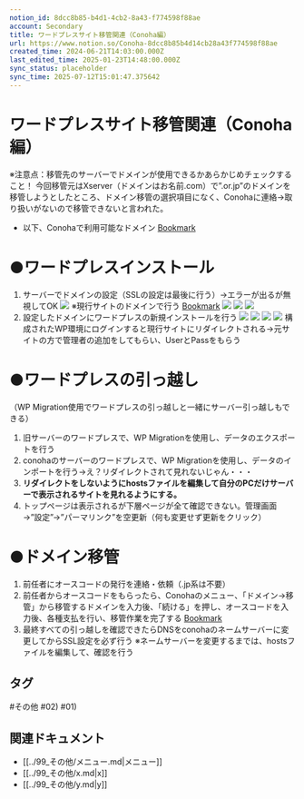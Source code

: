 ```yaml
---
notion_id: 8dcc8b85-b4d1-4cb2-8a43-f774598f88ae
account: Secondary
title: ワードプレスサイト移管関連（Conoha編）
url: https://www.notion.so/Conoha-8dcc8b85b4d14cb28a43f774598f88ae
created_time: 2024-06-21T14:03:00.000Z
last_edited_time: 2025-01-23T14:48:00.000Z
sync_status: placeholder
sync_time: 2025-07-12T15:01:47.375642
---
```

# ワードプレスサイト移管関連（Conoha編）

※注意点：移管先のサーバーでドメインが使用できるかあらかじめチェックすること！
今回移管元はXserver（ドメインはお名前.com）で”.or.jp”のドメインを移管しようとしたところ、ドメイン移管の選択項目になく、Conohaに連絡→取り扱いがないので移管できないと言われた。
- 以下、Conohaで利用可能なドメイン
  [Bookmark](https://www.conoha.jp/wing/domain/)
# ●ワードプレスインストール
1. サーバーでドメインの設定（SSLの設定は最後に行う）→エラーが出るが無視してOK
  ![](https://prod-files-secure.s3.us-west-2.amazonaws.com/d58fe38c-a9d4-4466-aed9-85604b7b2c6d/9a3f0361-9328-42a2-932c-5962de9b8bd2/%E3%82%B9%E3%82%AF%E3%83%AA%E3%83%BC%E3%83%B3%E3%82%B7%E3%83%A7%E3%83%83%E3%83%88_2022-09-18_9.33.30.png?X-Amz-Algorithm=AWS4-HMAC-SHA256&X-Amz-Content-Sha256=UNSIGNED-PAYLOAD&X-Amz-Credential=ASIAZI2LB466467ZNDMB%2F20250719%2Fus-west-2%2Fs3%2Faws4_request&X-Amz-Date=20250719T064407Z&X-Amz-Expires=3600&X-Amz-Security-Token=IQoJb3JpZ2luX2VjEIX%2F%2F%2F%2F%2F%2F%2F%2F%2F%2FwEaCXVzLXdlc3QtMiJHMEUCICGDSIbxC8QY4SiDRQPg0dVgeBdTxQQ0OK9KNvuZT2szAiEAg%2FrO%2BYvcurvuvShcYXhBkNnAjcd3Idxqb2r%2B77zXMHsqiAQInv%2F%2F%2F%2F%2F%2F%2F%2F%2F%2FARAAGgw2Mzc0MjMxODM4MDUiDFCCZ%2BPqZAcHpPosNircA0LyCNWCvBFyzCgaOWKZwkH%2BuDU79jdeFTXn1uzPBbeoClDgwqdElJb9Z4biAaxdV9xJbIVaZXzcgAS%2FosyAdu%2BwDkCCqFpX7WxeAe1rDwJXhgltDWguyfrUD3uQkXVkter5GM786pAy4pEyCCxDj40zrcOsRb0UNQq%2B3r5DNKw1oqQApI0YElDTMg8gN5VBkdsKDfgUDMrYW1U3J7TL1YXd3PBr%2B08BugyEzTiKSXvA4Z04aS65IjGTDcEkt63gMMzftEz4MKE6jkw9VhliHlf4xFPS2Og9rblNLt%2B%2F9KSWubc%2BDGPInzAUBnPnalI0caEruaCDFhBlO2pszc1q3K07ac2fOj0N%2BDaQz5vheCK3LJpddgwaw%2FXJ%2FjdXW6xzp3pBKxAZiMpRbPj7H5mQuDpq%2BjLS%2F0rYHXNPzLZkiaNdR1hnmFr4Puue2GsdakgKcO46T5n0m2xQVN1nB5HChiZDAbg01L724O31%2FZwgkNvbhsMbb%2B%2Fxc02%2FSwrKRWhOOTgjY13ClXkrBPKau9M2sBCQF5oVuFYmsPB87CSWhqI8mp9Wz7nOIFAwLRLwuR10lvtjY4PPsqtXEQ0bOS7778fAwwiJGUb%2Fb3WUsCjO%2FQ8BUa5YUx%2FAOZp5NOqfMOvF7MMGOqUBN2dwyY%2FS%2FBG8JpUf1RyNGq6%2F7Rnes1%2FDzMPuRsmbWQ%2FHUpUEHvyEYQCwu3u9%2Buglyu4Oy6lz5Eyq1a4RxUXFD78Letqv7Bam9Ry33QfWnlAIBCNe3%2F0AtYth%2FRaVeIwtHLGTVu29Ns43xRGTgan5z4wtx%2BaJ00IOEkPzaoiXaQ0hXs%2Bp4EJuHcQN0xf42yXXPDU3FvJhGesL94ibyU0ScpPsERON&X-Amz-Signature=f724e5434a78a468ad0faf80b90d494ff2217d6dd39affca6a20c6b40f60bec8&X-Amz-SignedHeaders=host&x-amz-checksum-mode=ENABLED&x-id=GetObject)
  ※現行サイトのドメインで行う
  [Bookmark](https://support.conoha.jp/w/adddomain/#01)
  ![](https://prod-files-secure.s3.us-west-2.amazonaws.com/d58fe38c-a9d4-4466-aed9-85604b7b2c6d/19db314c-1f81-4c12-b984-e910a523c86a/%E3%82%B9%E3%82%AF%E3%83%AA%E3%83%BC%E3%83%B3%E3%82%B7%E3%83%A7%E3%83%83%E3%83%88_2022-09-18_9.46.26.png?X-Amz-Algorithm=AWS4-HMAC-SHA256&X-Amz-Content-Sha256=UNSIGNED-PAYLOAD&X-Amz-Credential=ASIAZI2LB466467ZNDMB%2F20250719%2Fus-west-2%2Fs3%2Faws4_request&X-Amz-Date=20250719T064407Z&X-Amz-Expires=3600&X-Amz-Security-Token=IQoJb3JpZ2luX2VjEIX%2F%2F%2F%2F%2F%2F%2F%2F%2F%2FwEaCXVzLXdlc3QtMiJHMEUCICGDSIbxC8QY4SiDRQPg0dVgeBdTxQQ0OK9KNvuZT2szAiEAg%2FrO%2BYvcurvuvShcYXhBkNnAjcd3Idxqb2r%2B77zXMHsqiAQInv%2F%2F%2F%2F%2F%2F%2F%2F%2F%2FARAAGgw2Mzc0MjMxODM4MDUiDFCCZ%2BPqZAcHpPosNircA0LyCNWCvBFyzCgaOWKZwkH%2BuDU79jdeFTXn1uzPBbeoClDgwqdElJb9Z4biAaxdV9xJbIVaZXzcgAS%2FosyAdu%2BwDkCCqFpX7WxeAe1rDwJXhgltDWguyfrUD3uQkXVkter5GM786pAy4pEyCCxDj40zrcOsRb0UNQq%2B3r5DNKw1oqQApI0YElDTMg8gN5VBkdsKDfgUDMrYW1U3J7TL1YXd3PBr%2B08BugyEzTiKSXvA4Z04aS65IjGTDcEkt63gMMzftEz4MKE6jkw9VhliHlf4xFPS2Og9rblNLt%2B%2F9KSWubc%2BDGPInzAUBnPnalI0caEruaCDFhBlO2pszc1q3K07ac2fOj0N%2BDaQz5vheCK3LJpddgwaw%2FXJ%2FjdXW6xzp3pBKxAZiMpRbPj7H5mQuDpq%2BjLS%2F0rYHXNPzLZkiaNdR1hnmFr4Puue2GsdakgKcO46T5n0m2xQVN1nB5HChiZDAbg01L724O31%2FZwgkNvbhsMbb%2B%2Fxc02%2FSwrKRWhOOTgjY13ClXkrBPKau9M2sBCQF5oVuFYmsPB87CSWhqI8mp9Wz7nOIFAwLRLwuR10lvtjY4PPsqtXEQ0bOS7778fAwwiJGUb%2Fb3WUsCjO%2FQ8BUa5YUx%2FAOZp5NOqfMOvF7MMGOqUBN2dwyY%2FS%2FBG8JpUf1RyNGq6%2F7Rnes1%2FDzMPuRsmbWQ%2FHUpUEHvyEYQCwu3u9%2Buglyu4Oy6lz5Eyq1a4RxUXFD78Letqv7Bam9Ry33QfWnlAIBCNe3%2F0AtYth%2FRaVeIwtHLGTVu29Ns43xRGTgan5z4wtx%2BaJ00IOEkPzaoiXaQ0hXs%2Bp4EJuHcQN0xf42yXXPDU3FvJhGesL94ibyU0ScpPsERON&X-Amz-Signature=66ff3fd09937d3c860790b4ed111282731f85052e9658f2e6c3a1f185caac157&X-Amz-SignedHeaders=host&x-amz-checksum-mode=ENABLED&x-id=GetObject)
  ![](https://prod-files-secure.s3.us-west-2.amazonaws.com/d58fe38c-a9d4-4466-aed9-85604b7b2c6d/7fbb91e5-4254-483a-af4e-0d54bf68873c/%E3%82%B9%E3%82%AF%E3%83%AA%E3%83%BC%E3%83%B3%E3%82%B7%E3%83%A7%E3%83%83%E3%83%88_2022-09-18_9.46.47.png?X-Amz-Algorithm=AWS4-HMAC-SHA256&X-Amz-Content-Sha256=UNSIGNED-PAYLOAD&X-Amz-Credential=ASIAZI2LB466467ZNDMB%2F20250719%2Fus-west-2%2Fs3%2Faws4_request&X-Amz-Date=20250719T064407Z&X-Amz-Expires=3600&X-Amz-Security-Token=IQoJb3JpZ2luX2VjEIX%2F%2F%2F%2F%2F%2F%2F%2F%2F%2FwEaCXVzLXdlc3QtMiJHMEUCICGDSIbxC8QY4SiDRQPg0dVgeBdTxQQ0OK9KNvuZT2szAiEAg%2FrO%2BYvcurvuvShcYXhBkNnAjcd3Idxqb2r%2B77zXMHsqiAQInv%2F%2F%2F%2F%2F%2F%2F%2F%2F%2FARAAGgw2Mzc0MjMxODM4MDUiDFCCZ%2BPqZAcHpPosNircA0LyCNWCvBFyzCgaOWKZwkH%2BuDU79jdeFTXn1uzPBbeoClDgwqdElJb9Z4biAaxdV9xJbIVaZXzcgAS%2FosyAdu%2BwDkCCqFpX7WxeAe1rDwJXhgltDWguyfrUD3uQkXVkter5GM786pAy4pEyCCxDj40zrcOsRb0UNQq%2B3r5DNKw1oqQApI0YElDTMg8gN5VBkdsKDfgUDMrYW1U3J7TL1YXd3PBr%2B08BugyEzTiKSXvA4Z04aS65IjGTDcEkt63gMMzftEz4MKE6jkw9VhliHlf4xFPS2Og9rblNLt%2B%2F9KSWubc%2BDGPInzAUBnPnalI0caEruaCDFhBlO2pszc1q3K07ac2fOj0N%2BDaQz5vheCK3LJpddgwaw%2FXJ%2FjdXW6xzp3pBKxAZiMpRbPj7H5mQuDpq%2BjLS%2F0rYHXNPzLZkiaNdR1hnmFr4Puue2GsdakgKcO46T5n0m2xQVN1nB5HChiZDAbg01L724O31%2FZwgkNvbhsMbb%2B%2Fxc02%2FSwrKRWhOOTgjY13ClXkrBPKau9M2sBCQF5oVuFYmsPB87CSWhqI8mp9Wz7nOIFAwLRLwuR10lvtjY4PPsqtXEQ0bOS7778fAwwiJGUb%2Fb3WUsCjO%2FQ8BUa5YUx%2FAOZp5NOqfMOvF7MMGOqUBN2dwyY%2FS%2FBG8JpUf1RyNGq6%2F7Rnes1%2FDzMPuRsmbWQ%2FHUpUEHvyEYQCwu3u9%2Buglyu4Oy6lz5Eyq1a4RxUXFD78Letqv7Bam9Ry33QfWnlAIBCNe3%2F0AtYth%2FRaVeIwtHLGTVu29Ns43xRGTgan5z4wtx%2BaJ00IOEkPzaoiXaQ0hXs%2Bp4EJuHcQN0xf42yXXPDU3FvJhGesL94ibyU0ScpPsERON&X-Amz-Signature=ef5b9acf66ad411182931a57cee24c89ce3ab508433c5491177d62b187f75339&X-Amz-SignedHeaders=host&x-amz-checksum-mode=ENABLED&x-id=GetObject)
  ![](https://prod-files-secure.s3.us-west-2.amazonaws.com/d58fe38c-a9d4-4466-aed9-85604b7b2c6d/ffd69d97-0ca0-43bf-8203-98cfcd51ea68/%E3%82%B9%E3%82%AF%E3%83%AA%E3%83%BC%E3%83%B3%E3%82%B7%E3%83%A7%E3%83%83%E3%83%88_2022-09-18_9.47.01.png?X-Amz-Algorithm=AWS4-HMAC-SHA256&X-Amz-Content-Sha256=UNSIGNED-PAYLOAD&X-Amz-Credential=ASIAZI2LB466467ZNDMB%2F20250719%2Fus-west-2%2Fs3%2Faws4_request&X-Amz-Date=20250719T064407Z&X-Amz-Expires=3600&X-Amz-Security-Token=IQoJb3JpZ2luX2VjEIX%2F%2F%2F%2F%2F%2F%2F%2F%2F%2FwEaCXVzLXdlc3QtMiJHMEUCICGDSIbxC8QY4SiDRQPg0dVgeBdTxQQ0OK9KNvuZT2szAiEAg%2FrO%2BYvcurvuvShcYXhBkNnAjcd3Idxqb2r%2B77zXMHsqiAQInv%2F%2F%2F%2F%2F%2F%2F%2F%2F%2FARAAGgw2Mzc0MjMxODM4MDUiDFCCZ%2BPqZAcHpPosNircA0LyCNWCvBFyzCgaOWKZwkH%2BuDU79jdeFTXn1uzPBbeoClDgwqdElJb9Z4biAaxdV9xJbIVaZXzcgAS%2FosyAdu%2BwDkCCqFpX7WxeAe1rDwJXhgltDWguyfrUD3uQkXVkter5GM786pAy4pEyCCxDj40zrcOsRb0UNQq%2B3r5DNKw1oqQApI0YElDTMg8gN5VBkdsKDfgUDMrYW1U3J7TL1YXd3PBr%2B08BugyEzTiKSXvA4Z04aS65IjGTDcEkt63gMMzftEz4MKE6jkw9VhliHlf4xFPS2Og9rblNLt%2B%2F9KSWubc%2BDGPInzAUBnPnalI0caEruaCDFhBlO2pszc1q3K07ac2fOj0N%2BDaQz5vheCK3LJpddgwaw%2FXJ%2FjdXW6xzp3pBKxAZiMpRbPj7H5mQuDpq%2BjLS%2F0rYHXNPzLZkiaNdR1hnmFr4Puue2GsdakgKcO46T5n0m2xQVN1nB5HChiZDAbg01L724O31%2FZwgkNvbhsMbb%2B%2Fxc02%2FSwrKRWhOOTgjY13ClXkrBPKau9M2sBCQF5oVuFYmsPB87CSWhqI8mp9Wz7nOIFAwLRLwuR10lvtjY4PPsqtXEQ0bOS7778fAwwiJGUb%2Fb3WUsCjO%2FQ8BUa5YUx%2FAOZp5NOqfMOvF7MMGOqUBN2dwyY%2FS%2FBG8JpUf1RyNGq6%2F7Rnes1%2FDzMPuRsmbWQ%2FHUpUEHvyEYQCwu3u9%2Buglyu4Oy6lz5Eyq1a4RxUXFD78Letqv7Bam9Ry33QfWnlAIBCNe3%2F0AtYth%2FRaVeIwtHLGTVu29Ns43xRGTgan5z4wtx%2BaJ00IOEkPzaoiXaQ0hXs%2Bp4EJuHcQN0xf42yXXPDU3FvJhGesL94ibyU0ScpPsERON&X-Amz-Signature=44f314534443e9e8bfa158f220ad0bf6c5ad4c841d043e00dff678e868c86f9a&X-Amz-SignedHeaders=host&x-amz-checksum-mode=ENABLED&x-id=GetObject)
1. 設定したドメインにワードプレスの新規インストールを行う
  ![](https://prod-files-secure.s3.us-west-2.amazonaws.com/d58fe38c-a9d4-4466-aed9-85604b7b2c6d/d07a7db5-c0c6-4caf-8a1f-5d3cf28f2127/%E3%82%B9%E3%82%AF%E3%83%AA%E3%83%BC%E3%83%B3%E3%82%B7%E3%83%A7%E3%83%83%E3%83%88_2022-09-18_9.48.11.png?X-Amz-Algorithm=AWS4-HMAC-SHA256&X-Amz-Content-Sha256=UNSIGNED-PAYLOAD&X-Amz-Credential=ASIAZI2LB466QFYVJAFJ%2F20250719%2Fus-west-2%2Fs3%2Faws4_request&X-Amz-Date=20250719T064408Z&X-Amz-Expires=3600&X-Amz-Security-Token=IQoJb3JpZ2luX2VjEIX%2F%2F%2F%2F%2F%2F%2F%2F%2F%2FwEaCXVzLXdlc3QtMiJHMEUCIA1Tx6puWt3DPh1XLwqKfwlNFPYVGb2Mxsjhj%2FN101pwAiEA5YerMY9NUdO%2B%2F6LpIBuN4KGYhr1EXfjziEsV5PQuw%2F4qiAQInv%2F%2F%2F%2F%2F%2F%2F%2F%2F%2FARAAGgw2Mzc0MjMxODM4MDUiDCqeIpbMJRNXpT2FNSrcAxENLGsKxAKx7Gu6UoASXyo24UMWXiU8UFwlYAlWTvADfbd33Ww7an%2FB%2F8Ojhl2%2FdSRWTmH%2FmTMpul4qn40%2B5thZFCCz5hcCOxpbMJIGOSChj86LJFGmuUseubRYT1qOyU1ih%2BVIU8jdqqHnCMA7J7ba%2FXSWNyE%2B3KSwKJmjtbQ4sJwVKt%2FJ%2BQPYnVArZRGmhpUhZ82bWdhDqRNGgYC5gUuxwuGjXS1JiNPMXUwBTcV4LZmtAORA9iKrgCjqYZ1s1LoCFM%2BICp6G2H6vzotl7QWmAlbzIJI5DrvQnqUl%2BVYXo7NQUldRI5rfndxlGmdWJLqj%2B3Bv%2FIM%2F03y5WsrcDEE21YNavRHo5cxwuF7PKV73cbax04StuFrdQOa8LPWKIadpgGQbG0Supms5CF%2B35w9b2GF2fUNdhIRJQaqbliWiJNjuaO%2FK%2FIRmvGf1VuE0mgh2PamRq4VKDBBSioudDkka6WQqEglkyMOeF0kl0aKlDHKG%2FXEedJJvBa5KkShQqKoP9Ucv%2FBEy%2BCMStXeEvGHKe%2F%2B55UGgbzm%2BUdfHIY0yr%2FH%2FpVe2aafCzv2nIC9rbn9YCFpW2ot3Qd%2FeVg0yorlbksv1AoDMCAfmFi7l8Co9FqeMiBSb1DZ7dRVLMNPF7MMGOqUBgV%2BhEKjuv0ty4Jc6s26f2RxTXmueB171t51Ss3azKLCzXKaYAfOiKxQl9FG2cc3f1crzqLVLsZCdqLbJUOGT%2BtK8l8%2Bzp0XLPzkZe49NjepIOXRqvjholtKP9zp5aAwUmme6jzUd9hKahKtOPLJD%2F3pyEPpIDtEXM3SbWa%2FHuYFDtdmDMXPdNU0v6AQ4qv31D1cqsuMueVzTvz2jm7kSU5BWIV9f&X-Amz-Signature=5b13bad0f5581021189d4db79a1c02ea78721c03d46295be9dc87e8c6d979e04&X-Amz-SignedHeaders=host&x-amz-checksum-mode=ENABLED&x-id=GetObject)
  ![](https://prod-files-secure.s3.us-west-2.amazonaws.com/d58fe38c-a9d4-4466-aed9-85604b7b2c6d/afd7b5fb-1588-4b47-a53d-8be61abb0771/%E3%82%B9%E3%82%AF%E3%83%AA%E3%83%BC%E3%83%B3%E3%82%B7%E3%83%A7%E3%83%83%E3%83%88_2022-09-18_9.48.22.png?X-Amz-Algorithm=AWS4-HMAC-SHA256&X-Amz-Content-Sha256=UNSIGNED-PAYLOAD&X-Amz-Credential=ASIAZI2LB466QFYVJAFJ%2F20250719%2Fus-west-2%2Fs3%2Faws4_request&X-Amz-Date=20250719T064408Z&X-Amz-Expires=3600&X-Amz-Security-Token=IQoJb3JpZ2luX2VjEIX%2F%2F%2F%2F%2F%2F%2F%2F%2F%2FwEaCXVzLXdlc3QtMiJHMEUCIA1Tx6puWt3DPh1XLwqKfwlNFPYVGb2Mxsjhj%2FN101pwAiEA5YerMY9NUdO%2B%2F6LpIBuN4KGYhr1EXfjziEsV5PQuw%2F4qiAQInv%2F%2F%2F%2F%2F%2F%2F%2F%2F%2FARAAGgw2Mzc0MjMxODM4MDUiDCqeIpbMJRNXpT2FNSrcAxENLGsKxAKx7Gu6UoASXyo24UMWXiU8UFwlYAlWTvADfbd33Ww7an%2FB%2F8Ojhl2%2FdSRWTmH%2FmTMpul4qn40%2B5thZFCCz5hcCOxpbMJIGOSChj86LJFGmuUseubRYT1qOyU1ih%2BVIU8jdqqHnCMA7J7ba%2FXSWNyE%2B3KSwKJmjtbQ4sJwVKt%2FJ%2BQPYnVArZRGmhpUhZ82bWdhDqRNGgYC5gUuxwuGjXS1JiNPMXUwBTcV4LZmtAORA9iKrgCjqYZ1s1LoCFM%2BICp6G2H6vzotl7QWmAlbzIJI5DrvQnqUl%2BVYXo7NQUldRI5rfndxlGmdWJLqj%2B3Bv%2FIM%2F03y5WsrcDEE21YNavRHo5cxwuF7PKV73cbax04StuFrdQOa8LPWKIadpgGQbG0Supms5CF%2B35w9b2GF2fUNdhIRJQaqbliWiJNjuaO%2FK%2FIRmvGf1VuE0mgh2PamRq4VKDBBSioudDkka6WQqEglkyMOeF0kl0aKlDHKG%2FXEedJJvBa5KkShQqKoP9Ucv%2FBEy%2BCMStXeEvGHKe%2F%2B55UGgbzm%2BUdfHIY0yr%2FH%2FpVe2aafCzv2nIC9rbn9YCFpW2ot3Qd%2FeVg0yorlbksv1AoDMCAfmFi7l8Co9FqeMiBSb1DZ7dRVLMNPF7MMGOqUBgV%2BhEKjuv0ty4Jc6s26f2RxTXmueB171t51Ss3azKLCzXKaYAfOiKxQl9FG2cc3f1crzqLVLsZCdqLbJUOGT%2BtK8l8%2Bzp0XLPzkZe49NjepIOXRqvjholtKP9zp5aAwUmme6jzUd9hKahKtOPLJD%2F3pyEPpIDtEXM3SbWa%2FHuYFDtdmDMXPdNU0v6AQ4qv31D1cqsuMueVzTvz2jm7kSU5BWIV9f&X-Amz-Signature=be5a45379f1a5754ab2db38fb216988f72d345f3a359760298368f01ec3da91b&X-Amz-SignedHeaders=host&x-amz-checksum-mode=ENABLED&x-id=GetObject)
  ![](https://prod-files-secure.s3.us-west-2.amazonaws.com/d58fe38c-a9d4-4466-aed9-85604b7b2c6d/168e5f58-4e9d-41fb-ad77-29711e950aa6/%E3%82%B9%E3%82%AF%E3%83%AA%E3%83%BC%E3%83%B3%E3%82%B7%E3%83%A7%E3%83%83%E3%83%88_2022-09-18_9.48.43.png?X-Amz-Algorithm=AWS4-HMAC-SHA256&X-Amz-Content-Sha256=UNSIGNED-PAYLOAD&X-Amz-Credential=ASIAZI2LB466QFYVJAFJ%2F20250719%2Fus-west-2%2Fs3%2Faws4_request&X-Amz-Date=20250719T064408Z&X-Amz-Expires=3600&X-Amz-Security-Token=IQoJb3JpZ2luX2VjEIX%2F%2F%2F%2F%2F%2F%2F%2F%2F%2FwEaCXVzLXdlc3QtMiJHMEUCIA1Tx6puWt3DPh1XLwqKfwlNFPYVGb2Mxsjhj%2FN101pwAiEA5YerMY9NUdO%2B%2F6LpIBuN4KGYhr1EXfjziEsV5PQuw%2F4qiAQInv%2F%2F%2F%2F%2F%2F%2F%2F%2F%2FARAAGgw2Mzc0MjMxODM4MDUiDCqeIpbMJRNXpT2FNSrcAxENLGsKxAKx7Gu6UoASXyo24UMWXiU8UFwlYAlWTvADfbd33Ww7an%2FB%2F8Ojhl2%2FdSRWTmH%2FmTMpul4qn40%2B5thZFCCz5hcCOxpbMJIGOSChj86LJFGmuUseubRYT1qOyU1ih%2BVIU8jdqqHnCMA7J7ba%2FXSWNyE%2B3KSwKJmjtbQ4sJwVKt%2FJ%2BQPYnVArZRGmhpUhZ82bWdhDqRNGgYC5gUuxwuGjXS1JiNPMXUwBTcV4LZmtAORA9iKrgCjqYZ1s1LoCFM%2BICp6G2H6vzotl7QWmAlbzIJI5DrvQnqUl%2BVYXo7NQUldRI5rfndxlGmdWJLqj%2B3Bv%2FIM%2F03y5WsrcDEE21YNavRHo5cxwuF7PKV73cbax04StuFrdQOa8LPWKIadpgGQbG0Supms5CF%2B35w9b2GF2fUNdhIRJQaqbliWiJNjuaO%2FK%2FIRmvGf1VuE0mgh2PamRq4VKDBBSioudDkka6WQqEglkyMOeF0kl0aKlDHKG%2FXEedJJvBa5KkShQqKoP9Ucv%2FBEy%2BCMStXeEvGHKe%2F%2B55UGgbzm%2BUdfHIY0yr%2FH%2FpVe2aafCzv2nIC9rbn9YCFpW2ot3Qd%2FeVg0yorlbksv1AoDMCAfmFi7l8Co9FqeMiBSb1DZ7dRVLMNPF7MMGOqUBgV%2BhEKjuv0ty4Jc6s26f2RxTXmueB171t51Ss3azKLCzXKaYAfOiKxQl9FG2cc3f1crzqLVLsZCdqLbJUOGT%2BtK8l8%2Bzp0XLPzkZe49NjepIOXRqvjholtKP9zp5aAwUmme6jzUd9hKahKtOPLJD%2F3pyEPpIDtEXM3SbWa%2FHuYFDtdmDMXPdNU0v6AQ4qv31D1cqsuMueVzTvz2jm7kSU5BWIV9f&X-Amz-Signature=2b3f6d886b05946ac7c18c31d4550cb9a1d9d49d560f608069061ac526ecbc88&X-Amz-SignedHeaders=host&x-amz-checksum-mode=ENABLED&x-id=GetObject)
  ![](https://prod-files-secure.s3.us-west-2.amazonaws.com/d58fe38c-a9d4-4466-aed9-85604b7b2c6d/dac1b1a3-8deb-4328-9098-02168f5d8606/%E3%82%B9%E3%82%AF%E3%83%AA%E3%83%BC%E3%83%B3%E3%82%B7%E3%83%A7%E3%83%83%E3%83%88_2022-09-18_9.50.34.png?X-Amz-Algorithm=AWS4-HMAC-SHA256&X-Amz-Content-Sha256=UNSIGNED-PAYLOAD&X-Amz-Credential=ASIAZI2LB466QFYVJAFJ%2F20250719%2Fus-west-2%2Fs3%2Faws4_request&X-Amz-Date=20250719T064408Z&X-Amz-Expires=3600&X-Amz-Security-Token=IQoJb3JpZ2luX2VjEIX%2F%2F%2F%2F%2F%2F%2F%2F%2F%2FwEaCXVzLXdlc3QtMiJHMEUCIA1Tx6puWt3DPh1XLwqKfwlNFPYVGb2Mxsjhj%2FN101pwAiEA5YerMY9NUdO%2B%2F6LpIBuN4KGYhr1EXfjziEsV5PQuw%2F4qiAQInv%2F%2F%2F%2F%2F%2F%2F%2F%2F%2FARAAGgw2Mzc0MjMxODM4MDUiDCqeIpbMJRNXpT2FNSrcAxENLGsKxAKx7Gu6UoASXyo24UMWXiU8UFwlYAlWTvADfbd33Ww7an%2FB%2F8Ojhl2%2FdSRWTmH%2FmTMpul4qn40%2B5thZFCCz5hcCOxpbMJIGOSChj86LJFGmuUseubRYT1qOyU1ih%2BVIU8jdqqHnCMA7J7ba%2FXSWNyE%2B3KSwKJmjtbQ4sJwVKt%2FJ%2BQPYnVArZRGmhpUhZ82bWdhDqRNGgYC5gUuxwuGjXS1JiNPMXUwBTcV4LZmtAORA9iKrgCjqYZ1s1LoCFM%2BICp6G2H6vzotl7QWmAlbzIJI5DrvQnqUl%2BVYXo7NQUldRI5rfndxlGmdWJLqj%2B3Bv%2FIM%2F03y5WsrcDEE21YNavRHo5cxwuF7PKV73cbax04StuFrdQOa8LPWKIadpgGQbG0Supms5CF%2B35w9b2GF2fUNdhIRJQaqbliWiJNjuaO%2FK%2FIRmvGf1VuE0mgh2PamRq4VKDBBSioudDkka6WQqEglkyMOeF0kl0aKlDHKG%2FXEedJJvBa5KkShQqKoP9Ucv%2FBEy%2BCMStXeEvGHKe%2F%2B55UGgbzm%2BUdfHIY0yr%2FH%2FpVe2aafCzv2nIC9rbn9YCFpW2ot3Qd%2FeVg0yorlbksv1AoDMCAfmFi7l8Co9FqeMiBSb1DZ7dRVLMNPF7MMGOqUBgV%2BhEKjuv0ty4Jc6s26f2RxTXmueB171t51Ss3azKLCzXKaYAfOiKxQl9FG2cc3f1crzqLVLsZCdqLbJUOGT%2BtK8l8%2Bzp0XLPzkZe49NjepIOXRqvjholtKP9zp5aAwUmme6jzUd9hKahKtOPLJD%2F3pyEPpIDtEXM3SbWa%2FHuYFDtdmDMXPdNU0v6AQ4qv31D1cqsuMueVzTvz2jm7kSU5BWIV9f&X-Amz-Signature=3b37a218dc183b75d81d8437a3d1709fdd5e32b0cb38001374325d2f127ff1ee&X-Amz-SignedHeaders=host&x-amz-checksum-mode=ENABLED&x-id=GetObject)
  構成されたWP環境にログインすると現行サイトにリダイレクトされる→元サイトの方で管理者の追加をしてもらい、UserとPassをもらう
# ●ワードプレスの引っ越し
（WP Migration使用でワードプレスの引っ越しと一緒にサーバー引っ越しもできる）
1. 旧サーバーのワードプレスで、WP Migrationを使用し、データのエクスポートを行う
1. conohaのサーバーのワードプレスで、WP Migrationを使用し、データのインポートを行う→え？リダイレクトされて見れないじゃん・・・
  1. **リダイレクトをしないようにhostsファイルを編集して自分のPCだけサーバーで表示されるサイトを見れるようにする。**
  1. トップページは表示されるが下層ページが全て確認できない。管理画面→”設定”→”パーマリンク”を空更新（何も変更せず更新をクリック）
# ●ドメイン移管
1. 前任者にオースコードの発行を連絡・依頼（.jp系は不要）
1. 前任者からオースコードをもらったら、Conohaのメニュー、「ドメイン→移管」から移管するドメインを入力後、「続ける」を押し、オースコードを入力後、各種支払を行い、移管作業を完了する
  [Bookmark](https://support.conoha.jp/w/domaintransferin/#02)
1. 最終すべての引っ越しを確認できたらDNSをconohaのネームサーバーに変更してからSSL設定を必ず行う
※ネームサーバーを変更するまでは、hostsファイルを編集して、確認を行う

## タグ

#その他 #02) #01) 

## 関連ドキュメント

- [[../99_その他/メニュー.md|メニュー]]
- [[../99_その他/x.md|x]]
- [[../99_その他/y.md|y]]
